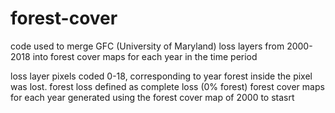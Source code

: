 # forest-cover
code used to merge GFC (University of Maryland) loss layers from 2000-2018 into forest cover maps for each year in the time period

loss layer pixels coded 0-18, corresponding to year forest inside the pixel was lost. forest loss defined as complete loss (0% forest) 
forest cover maps for each year generated using the forest cover map of 2000 to stasrt
